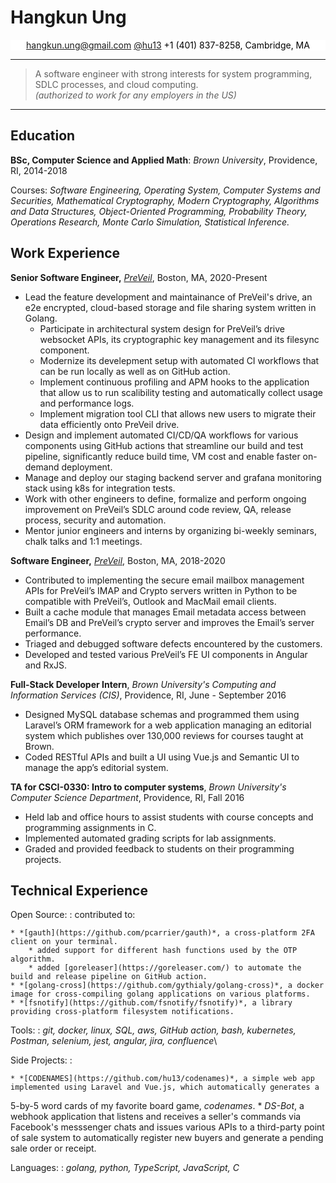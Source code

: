 Hangkun Ung
============

<style>
mark{
    text-align: center;
    display: inherit;
    background-color: white;
}
</style>
<mark><hangkun.ung@gmail.com> <a href=https://www.github.com/hu13 target=_blank>@hu13</a> +1 (401) 837-8258, Cambridge, MA</mark>

----

>  A software engineer with strong interests for system programming, SDLC processes, and cloud computing.\
> *(authorized to work for any employers in the US)*

----



Education
---------

**BSc, Computer Science and Applied Math**: *Brown University*, Providence, RI, 2014-2018

Courses: *Software Engineering, Operating System, Computer Systems and Securities, Mathematical Cryptography, Modern Cryptography, Algorithms and Data Structures, Object-Oriented Programming, Probability Theory, Operations Research, Monte Carlo Simulation, Statistical Inference.*

Work Experience
----------

**Senior Software Engineer,** *[PreVeil](https://www.preveil.com)*, Boston, MA, 2020-Present

* Lead the feature development and maintainance of PreVeil's drive, an e2e encrypted, cloud-based storage and file sharing system written in Golang.
    * Participate in architectural system design for PreVeil’s drive websocket APIs, its cryptographic key management and its filesync component.
    * Modernize its develepment setup with automated CI workflows that can be run locally as well as on GitHub action.
    * Implement continuous profiling and APM hooks to the application that allow us to run scalibility testing and automatically collect usage and performance logs.
    * Implement migration tool CLI that allows new users to migrate their data efficiently onto PreVeil drive.
* Design and implement automated CI/CD/QA workflows for various components using GitHub actions that streamline our build and test pipeline, significantly reduce build time, VM cost and enable faster on-demand deployment.
* Manage and deploy our staging backend server and grafana monitoring stack using k8s for integration tests.
* Work with other engineers to define, formalize and perform ongoing improvement on PreVeil’s SDLC around code review, QA, release process, security and automation.
* Mentor junior engineers and interns by organizing bi-weekly seminars, chalk talks and 1:1 meetings.

**Software Engineer,** *[PreVeil](https://www.preveil.com)*, Boston, MA, 2018-2020

* Contributed to implementing the secure email mailbox management APIs for PreVeil’s IMAP and Crypto servers written in Python to be compatible with
PreVeil’s, Outlook and MacMail email clients.
* Built a cache module that manages Email metadata access between Email’s DB and PreVeil’s crypto server and improves the Email’s
server performance.
* Triaged and debugged software defects encountered by the customers.
* Developed and tested various PreVeil’s FE UI components in Angular and RxJS.


**Full-Stack Developer Intern**, *Brown University's Computing and Information Services (CIS)*, Providence, RI, June - September 2016
    
* Designed MySQL database schemas and programmed them using Laravel’s ORM framework for a web application managing an editorial system
which publishes over 130,000 reviews for courses taught at Brown. 
* Coded RESTful APIs and built a UI using Vue.js and Semantic UI to
manage the app’s editorial system.

**TA for CSCI-0330: Intro to computer systems**, *Brown University's Computer Science Department*, Providence, RI, Fall 2016

* Held lab and office hours to assist students with course concepts and programming assignments in C.
* Implemented automated grading scripts for lab assignments.
* Graded and provided feedback to students on their programming projects.

Technical Experience
--------------------

Open Source:
:   contributed to:

    * *[gauth](https://github.com/pcarrier/gauth)*, a cross-platform 2FA client on your terminal.
        * added support for different hash functions used by the OTP algorithm.
        * added [goreleaser](https://goreleaser.com/) to automate the build and release pipeline on GitHub action.
    * *[golang-cross](https://github.com/gythialy/golang-cross)*, a docker image for cross-compiling golang applications on various platforms.
    * *[fsnotify](https://github.com/fsnotify/fsnotify)*, a library providing cross-platform filesystem notifications.

Tools:
: *git, docker, linux, SQL, aws, GitHub action, bash, kubernetes, Postman, selenium, jest, angular, jira, confluence*\

Side Projects:
:   

    * *[CODENAMES](https://github.com/hu13/codenames)*, a simple web app implemented using Laravel and Vue.js, which automatically generates a
5-by-5 word cards of my favorite board game, *codenames*.
    * *DS-Bot*, a webhook application that listens and receives a seller's commands via Facebook's messsenger chats and issues various APIs to a third-party point of sale system to automatically register new buyers and generate a pending sale order or receipt.

Languages:
: *golang, python, TypeScript, JavaScript, C*
